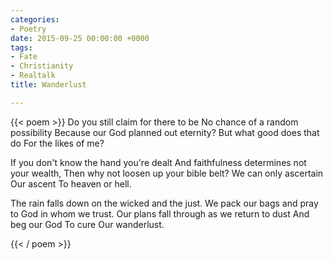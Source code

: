 ```yaml
---
categories:
- Poetry
date: 2015-09-25 00:00:00 +0000
tags:
- Fate
- Christianity
- Realtalk
title: Wanderlust

---
```

{{< poem >}}
Do you still claim for there to be
No chance of a random possibility
Because our God planned out eternity?
But what good does that do 
For the likes of me?

If you don't know the hand you're dealt
And faithfulness determines not your wealth,
Then why not loosen up your bible belt?
We can only ascertain 
Our ascent 
To heaven or hell.

The rain falls down on the wicked and the just.
We pack our bags and pray to God in whom we trust.
Our plans fall through as we return to dust
And beg our God 
To cure 
Our wanderlust.

{{< / poem >}}